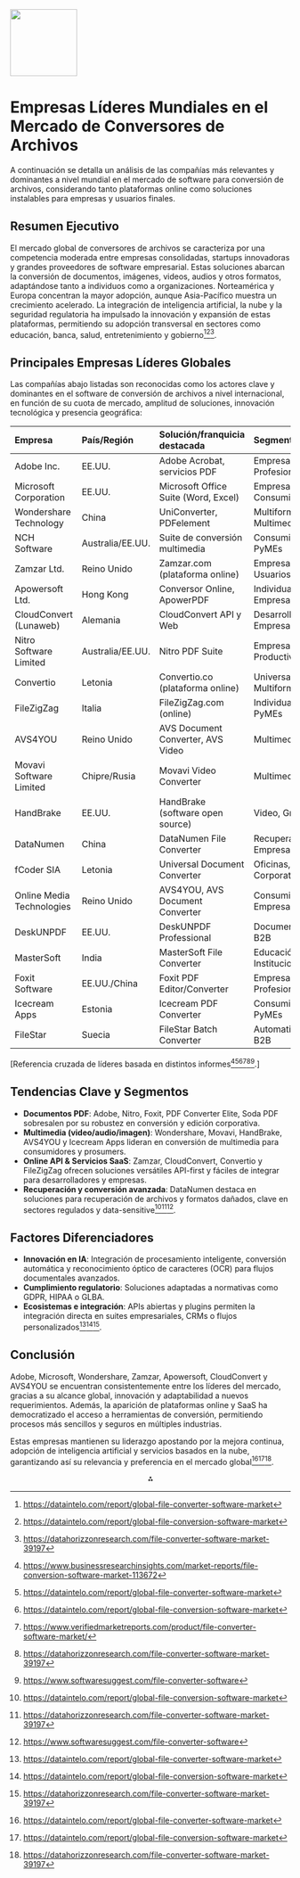 <img src="https://r2cdn.perplexity.ai/pplx-full-logo-primary-dark%402x.png" class="logo" width="120"/>

# Empresas Líderes Mundiales en el Mercado de Conversores de Archivos

A continuación se detalla un análisis de las compañías más relevantes y dominantes a nivel mundial en el mercado de software para conversión de archivos, considerando tanto plataformas online como soluciones instalables para empresas y usuarios finales.

## Resumen Ejecutivo

El mercado global de conversores de archivos se caracteriza por una competencia moderada entre empresas consolidadas, startups innovadoras y grandes proveedores de software empresarial. Estas soluciones abarcan la conversión de documentos, imágenes, videos, audios y otros formatos, adaptándose tanto a individuos como a organizaciones. Norteamérica y Europa concentran la mayor adopción, aunque Asia-Pacífico muestra un crecimiento acelerado. La integración de inteligencia artificial, la nube y la seguridad regulatoria ha impulsado la innovación y expansión de estas plataformas, permitiendo su adopción transversal en sectores como educación, banca, salud, entretenimiento y gobierno[^1][^2][^3].

## Principales Empresas Líderes Globales

Las compañías abajo listadas son reconocidas como los actores clave y dominantes en el software de conversión de archivos a nivel internacional, en función de su cuota de mercado, amplitud de soluciones, innovación tecnológica y presencia geográfica:


| Empresa | País/Región | Solución/franquicia destacada | Segmento Foco |
| :-- | :-- | :-- | :-- |
| Adobe Inc. | EE.UU. | Adobe Acrobat, servicios PDF | Empresas, Profesionales |
| Microsoft Corporation | EE.UU. | Microsoft Office Suite (Word, Excel) | Empresas, Consumidores |
| Wondershare Technology | China | UniConverter, PDFelement | Multiformato, Multimedia |
| NCH Software | Australia/EE.UU. | Suite de conversión multimedia | Consumidor, PyMEs |
| Zamzar Ltd. | Reino Unido | Zamzar.com (plataforma online) | Empresas, Usuarios finales |
| Apowersoft Ltd. | Hong Kong | Conversor Online, ApowerPDF | Individuales, Empresas |
| CloudConvert (Lunaweb) | Alemania | CloudConvert API y Web | Desarrolladores, Empresas |
| Nitro Software Limited | Australia/EE.UU. | Nitro PDF Suite | Empresas, Productividad |
| Convertio | Letonia | Convertio.co (plataforma online) | Universal, Multiformato |
| FileZigZag | Italia | FileZigZag.com (online) | Individuales, PyMEs |
| AVS4YOU | Reino Unido | AVS Document Converter, AVS Video | Multimedia |
| Movavi Software Limited | Chipre/Rusia | Movavi Video Converter | Multimedia |
| HandBrake | EE.UU. | HandBrake (software open source) | Video, Gratuito |
| DataNumen | China | DataNumen File Converter | Recuperación, Empresarial |
| fCoder SIA | Letonia | Universal Document Converter | Oficinas, Corporativo |
| Online Media Technologies | Reino Unido | AVS4YOU, AVS Document Converter | Consumidor, Empresas |
| DeskUNPDF | EE.UU. | DeskUNPDF Professional | Documentos, B2B |
| MasterSoft | India | MasterSoft File Converter | Educación, Institucional |
| Foxit Software | EE.UU./China | Foxit PDF Editor/Converter | Empresas, Profesionales |
| Icecream Apps | Estonia | Icecream PDF Converter | Consumidor, PyMEs |
| FileStar | Suecia | FileStar Batch Converter | Automatización, B2B |

[Referencia cruzada de líderes basada en distintos informes[^4][^1][^2][^5][^3][^6].]

## Tendencias Clave y Segmentos

- **Documentos PDF**: Adobe, Nitro, Foxit, PDF Converter Elite, Soda PDF sobresalen por su robustez en conversión y edición corporativa.
- **Multimedia (video/audio/imagen)**: Wondershare, Movavi, HandBrake, AVS4YOU y Icecream Apps lideran en conversión de multimedia para consumidores y prosumers.
- **Online API \& Servicios SaaS**: Zamzar, CloudConvert, Convertio y FileZigZag ofrecen soluciones versátiles API-first y fáciles de integrar para desarrolladores y empresas.
- **Recuperación y conversión avanzada**: DataNumen destaca en soluciones para recuperación de archivos y formatos dañados, clave en sectores regulados y data-sensitive[^2][^3][^6].


## Factores Diferenciadores

- **Innovación en IA**: Integración de procesamiento inteligente, conversión automática y reconocimiento óptico de caracteres (OCR) para flujos documentales avanzados.
- **Cumplimiento regulatorio**: Soluciones adaptadas a normativas como GDPR, HIPAA o GLBA.
- **Ecosistemas e integración**: APIs abiertas y plugins permiten la integración directa en suites empresariales, CRMs o flujos personalizados[^1][^2][^3].


## Conclusión

Adobe, Microsoft, Wondershare, Zamzar, Apowersoft, CloudConvert y AVS4YOU se encuentran consistentemente entre los líderes del mercado, gracias a su alcance global, innovación y adaptabilidad a nuevos requerimientos. Además, la aparición de plataformas online y SaaS ha democratizado el acceso a herramientas de conversión, permitiendo procesos más sencillos y seguros en múltiples industrias.

Estas empresas mantienen su liderazgo apostando por la mejora continua, adopción de inteligencia artificial y servicios basados en la nube, garantizando así su relevancia y preferencia en el mercado global[^1][^2][^3].

<div style="text-align: center">⁂</div>

[^1]: https://dataintelo.com/report/global-file-converter-software-market

[^2]: https://dataintelo.com/report/global-file-conversion-software-market

[^3]: https://datahorizzonresearch.com/file-converter-software-market-39197

[^4]: https://www.businessresearchinsights.com/market-reports/file-conversion-software-market-113672

[^5]: https://www.verifiedmarketreports.com/product/file-converter-software-market/

[^6]: https://www.softwaresuggest.com/file-converter-software

[^7]: https://reports.valuates.com/market-reports/QYRE-Auto-0V1424/global-file-converter-software

[^8]: https://www.marketsandmarkets.com/ResearchInsight/data-converter-market.asp

[^9]: https://www.databridgemarketresearch.com/es/reports/global-torque-converter-market/companies

[^10]: https://slashdot.org/software/file-converters/windows/

[^11]: https://technologycounter.com/file-converter-software

[^12]: https://www.marketresearchstore.com/market-insights/file-converter-software-market-830488

[^13]: https://www.cognitivemarketresearch.com/file-converter-software-market-report

[^14]: https://www.linkedin.com/pulse/file-converter-software-market-2026-ai-growth-drivers-vvhqf/

[^15]: https://www.saasworthy.com/list/top-file-converter-software

[^16]: https://www.reddit.com/r/software/comments/1gmprvi/what_are_the_best_all_round_file_converters/

[^17]: https://www.grandviewresearch.com/industry-analysis/data-converter-market-report

[^18]: https://www.g2.com/categories/file-converter

[^19]: https://www.coolutils.com

[^20]: https://www.mordorintelligence.com/industry-reports/data-converter-market

